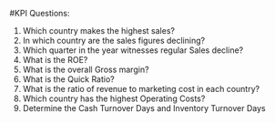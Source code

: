 #KPI Questions:
1) Which country makes the highest sales?
2) In which country are the sales figures declining?
3) Which quarter in the year witnesses regular Sales decline?
4) What is the ROE?
5) What is the overall Gross margin?
6) What is the Quick Ratio?
7) What is the ratio of revenue to marketing cost in each country?
8) Which country has the highest Operating Costs?
9) Determine the Cash Turnover Days and Inventory Turnover Days
    
